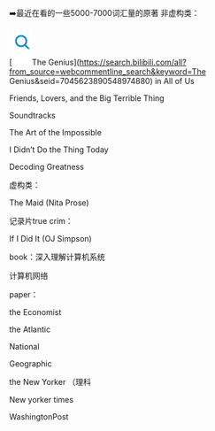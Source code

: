 ➡️最近在看的一些5000-7000词汇量的原著 非虚构类：

 [![img](./assets/9f3ad0659e84c96a711b88dd33f4bc2e945045e0.png)The Genius](https://search.bilibili.com/all?from_source=webcommentline_search&keyword=The Genius&seid=7045623890548974880) in All of Us

 Friends, Lovers, and the Big Terrible Thing

 Soundtracks

 The Art of the Impossible

 I Didn’t Do the Thing Today

Decoding Greatness 



虚构类： 

The Maid (Nita Prose) 



记录片true crim：

 If I Did It (OJ Simpson)



book：深入理解计算机系统

计算机网络



paper：

the Economist

 the Atlantic 

National 

Geographic

 the New Yorker （理科

New yorker times 

WashingtonPost

